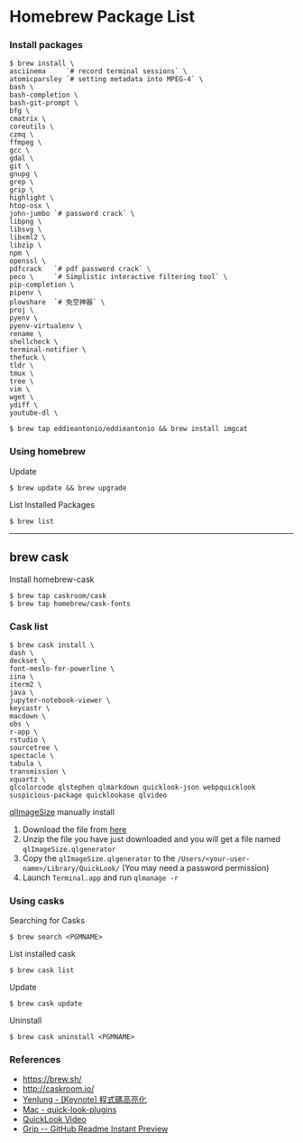 # Homebrew Package List

### Install packages

```
$ brew install \
asciinema     `# record terminal sessions` \
atomicparsley `# setting metadata into MPEG-4` \
bash \
bash-completion \
bash-git-prompt \
bfg \
cmatrix \
coreutils \
czmq \
ffmpeg \
gcc \
gdal \
git \
gnupg \
grep \
grip \
highlight \
htop-osx \
john-jumbo `# password crack` \
libpng \
libsvg \
libxml2 \
libzip \
npm \
openssl \
pdfcrack   `# pdf password crack` \
peco \     `# Simplistic interactive filtering tool` \
pip-completion \
pipenv \
plowshare  `# 免空神器` \
proj \
pyenv \
pyenv-virtualenv \
rename \
shellcheck \
terminal-notifier \
thefuck \
tldr \
tmux \
tree \
vim \
wget \
ydiff \
youtube-dl \

$ brew tap eddieantonio/eddieantonio && brew install imgcat
```

### Using homebrew

Update

```
$ brew update && brew upgrade
```

List Installed Packages

```
$ brew list
```

---------------------------------------------

## brew cask

Install homebrew-cask

```
$ brew tap caskroom/cask
$ brew tap homebrew/cask-fonts
```

### Cask list

```
$ brew cask install \
dash \
deckset \
font-meslo-for-powerline \
iina \
iterm2 \
java \
jupyter-notebook-viewer \
keycastr \
macdown \
obs \
r-app \
rstudio \
sourcetree \
spectacle \
tabula \
transmission \
xquartz \
qlcolorcode qlstephen qlmarkdown quicklook-json webpquicklook suspicious-package quicklookase qlvideo
```

[qlImageSize](https://github.com/L1cardo/qlImageSize) manually install

1. Download the file from [here](https://github.com/L1cardo/qlImageSize/releases)
2. Unzip the file you have just downloaded and you will get a file named `qlImageSize.qlgenerator`
3. Copy the `qlImageSize.qlgenerator` to the `/Users/⁨<your-user-name>⁨/Library/QuickLook⁩/` (You may need a password permission)
4. Launch `Terminal.app` and run `qlmanage -r`

### Using casks

Searching for Casks

```
$ brew search <PGMNAME>
```

List installed cask

```
$ brew cask list
```

Update

```
$ brew cask update
```

Uninstall

```
$ brew cask uninstall <PGMNAME>
```

### References

- https://brew.sh/
- http://caskroom.io/
- [Yenlung - [Keynote] 程式碼高亮化](http://yenlung-blog.logdown.com/posts/773053-keynote-code-highlighting)
- [Mac - quick-look-plugins](https://github.com/sindresorhus/quick-look-plugins)
- [QuickLook Video](https://github.com/Marginal/QLVideo)
- [Grip -- GitHub Readme Instant Preview](https://github.com/joeyespo/grip)
